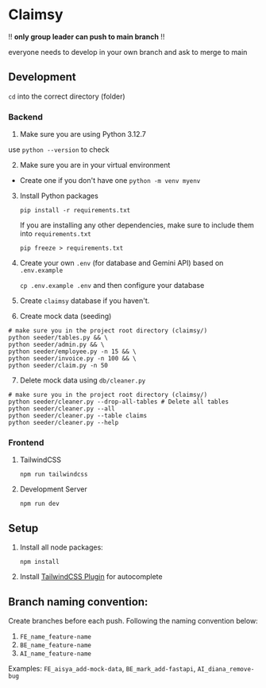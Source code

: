 # Claimsy

!! **only group leader can push to main branch** !!

everyone needs to develop in your own branch and ask to merge to main

## Development
`cd` into the correct directory (folder)

### Backend

1. Make sure you are using Python 3.12.7

use `python --version` to check

2. Make sure you are in your virtual environment

- Create one if you don't have one `python -m venv myenv`

3. Install Python packages

   `pip install -r requirements.txt`

   If you are installing any other dependencies, make sure to include them into `requirements.txt`

   `pip freeze > requirements.txt`

4. Create your own `.env` (for database and Gemini API) based on `.env.example`
   
   `cp .env.example .env` and then configure your database

5. Create `claimsy` database if you haven't.

6. Create mock data (seeding)
```
# make sure you in the project root directory (claimsy/)
python seeder/tables.py && \
python seeder/admin.py && \
python seeder/employee.py -n 15 && \
python seeder/invoice.py -n 100 && \
python seeder/claim.py -n 50

```

7. Delete mock data using `db/cleaner.py`
```
# make sure you in the project root directory (claimsy/)
python seeder/cleaner.py --drop-all-tables # Delete all tables
python seeder/cleaner.py --all
python seeder/cleaner.py --table claims
python seeder/cleaner.py --help
```

### Frontend
1. TailwindCSS

   `npm run tailwindcss`

2. Development Server

   `npm run dev`

## Setup

1. Install all node packages:

   `npm install`

2. Install [TailwindCSS Plugin](https://marketplace.visualstudio.com/items?itemName=bradlc.vscode-tailwindcss) for autocomplete

## Branch naming convention:

Create branches before each push. Following the naming convention below:

1. `FE_name_feature-name`
2. `BE_name_feature-name`
3. `AI_name_feature-name`

Examples:
`FE_aisya_add-mock-data`, `BE_mark_add-fastapi`, `AI_diana_remove-bug`
